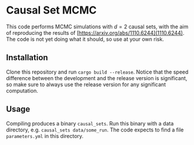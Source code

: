# Causal Set MCMC

This code performs MCMC simulations with $d=2$ causal sets, with the aim of reproducing the results of [https://arxiv.org/abs/1110.6244](1110.6244).
The code is not yet doing what it should, so use at your own risk.

## Installation

Clone this repository and run `cargo build --release`. Notice that the speed difference between the development and the release version is significant, so make sure to always use the release version for any significant computation.

## Usage

Compiling produces a binary `causal_sets`. Run this binary with a data directory, e.g. `causal_sets data/some_run`. The code expects to find a file `parameters.yml` in this directory.
